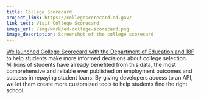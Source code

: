 ```yaml
---
title: College Scorecard
project_link: https://collegescorecard.ed.gov/
link_text: Visit College Scorecard
image_url: /img/work/ed-college-scorecard.png
image_description: Screenshot of the college scorecard
---
```


<a href="https://medium.com/@USDigitalService/under-the-hood-building-a-new-college-scorecard-with-students-cbcf21a745fc#.och6jmrcd">We launched College Scorecard with the Department of Education and 18F</a> to help students make more informed decisions about college selection. Millions of students have already benefited from this data, the most comprehensive and reliable ever published on employment outcomes and success in repaying student loans. By giving developers access to an API, we let them create more customized tools to help students find the right school.
